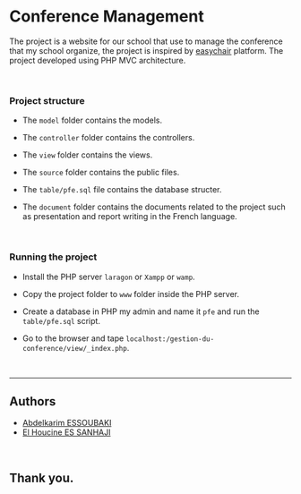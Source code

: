 # Conference Management

The project is a website for our school that use to manage the conference that my school organize, the project is inspired by [easychair](https://easychair.org/) platform. The project developed using PHP MVC architecture.

<br>

### Project structure

*  The ``model`` folder contains the models.

*  The ``controller`` folder contains the controllers.

*  The ``view`` folder contains the views.

*  The ``source`` folder contains the public files.

*  The ``table/pfe.sql`` file contains the database structer.

*  The ``document`` folder contains the documents related to the project such as presentation and report writing in the French language.

<br>

### Running the project

- Install the PHP server ``laragon`` or ``Xampp`` or ``wamp``.

- Copy the project folder to ``www`` folder inside the PHP server.

- Create a database in PHP my admin and name it ``pfe`` and run the ``table/pfe.sql`` script.

- Go to the browser and tape ``localhost:/gestion-du-conference/view/_index.php``.


<br>
<hr>

## Authors
* [Abdelkarim ESSOUBAKI](https://www.linkedin.com/in/essoubaki-abdelkarim-299310142/)
* [El Houcine ES SANHAJI](https://github.com/essanhaji)

<br>

## Thank you.
